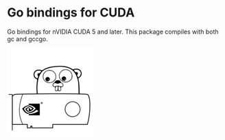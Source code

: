 # Go bindings for CUDA

Go bindings for nVIDIA CUDA 5 and later. This package compiles with both gc and gccgo.

![fig](gophergpu.png)
